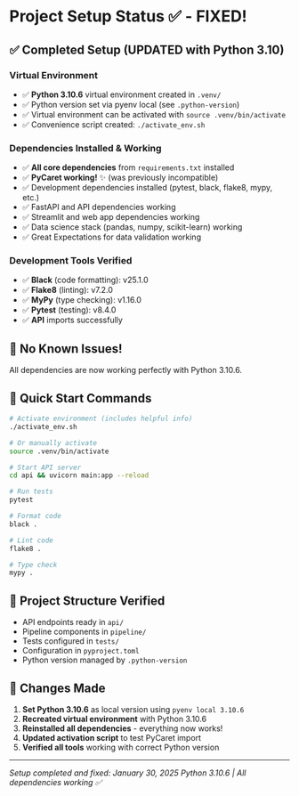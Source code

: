 # Project Setup Status ✅ - FIXED!

## ✅ Completed Setup (UPDATED with Python 3.10)

### Virtual Environment
- ✅ **Python 3.10.6** virtual environment created in `.venv/`
- ✅ Python version set via pyenv local (see `.python-version`)
- ✅ Virtual environment can be activated with `source .venv/bin/activate`
- ✅ Convenience script created: `./activate_env.sh`

### Dependencies Installed & Working
- ✅ **All core dependencies** from `requirements.txt` installed
- ✅ **PyCaret working!** ✨ (was previously incompatible)
- ✅ Development dependencies installed (pytest, black, flake8, mypy, etc.)
- ✅ FastAPI and API dependencies working
- ✅ Streamlit and web app dependencies working
- ✅ Data science stack (pandas, numpy, scikit-learn) working
- ✅ Great Expectations for data validation working

### Development Tools Verified
- ✅ **Black** (code formatting): v25.1.0
- ✅ **Flake8** (linting): v7.2.0  
- ✅ **MyPy** (type checking): v1.16.0
- ✅ **Pytest** (testing): v8.4.0
- ✅ **API** imports successfully

## 🎉 No Known Issues!

All dependencies are now working perfectly with Python 3.10.6.

## 🚀 Quick Start Commands

```bash
# Activate environment (includes helpful info)
./activate_env.sh

# Or manually activate
source .venv/bin/activate

# Start API server
cd api && uvicorn main:app --reload

# Run tests
pytest

# Format code
black .

# Lint code
flake8 .

# Type check
mypy .
```

## 📂 Project Structure Verified
- API endpoints ready in `api/`
- Pipeline components in `pipeline/`
- Tests configured in `tests/`
- Configuration in `pyproject.toml`
- Python version managed by `.python-version`

## 🔧 Changes Made
1. **Set Python 3.10.6** as local version using `pyenv local 3.10.6`
2. **Recreated virtual environment** with Python 3.10.6
3. **Reinstalled all dependencies** - everything now works!
4. **Updated activation script** to test PyCaret import
5. **Verified all tools** working with correct Python version

---
*Setup completed and fixed: January 30, 2025*
*Python 3.10.6 | All dependencies working ✅* 